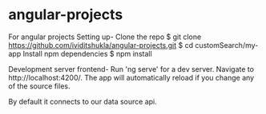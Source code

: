 # angular-projects

For angular projects
Setting up-
Clone the repo
$ git clone https://github.com/ividitshukla/angular-projects.git
$ cd customSearch/my-app
Install npm dependencies
$ npm install

Development server frontend-
Run 'ng serve' for a dev server. Navigate to http://localhost:4200/. The app will automatically reload if you change any of the source files.

By default it connects to our data source api.